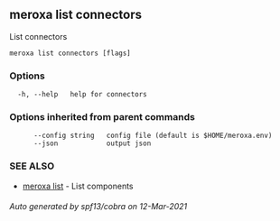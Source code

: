 ## meroxa list connectors

List connectors

```
meroxa list connectors [flags]
```

### Options

```
  -h, --help   help for connectors
```

### Options inherited from parent commands

```
      --config string   config file (default is $HOME/meroxa.env)
      --json            output json
```

### SEE ALSO

* [meroxa list](meroxa_list.md)	 - List components

###### Auto generated by spf13/cobra on 12-Mar-2021
